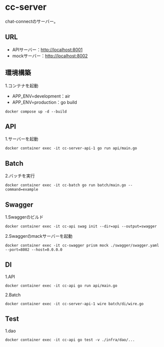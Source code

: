 # cc-server
chat-connectのサーバー。

## URL
- APIサーバー：[http://localhost:8001]()
- mockサーバー：[http://localhost:8002]()

## 環境構築
1.コンテナを起動
- APP_ENV=development：air
- APP_ENV=production：go build
```
docker compose up -d --build
```
## API
1.サーバーを起動
```
docker container exec -it cc-server-api-1 go run api/main.go
```

## Batch
2.バッチを実行
```
docker container exec -it cc-batch go run batch/main.go --command=example
```

## Swagger
1.Swaggerのビルド
```
docker container exec -it cc-api swag init --dir=api --output=swagger
```
2.Swaggerのmackサーバーを起動
```
docker container exec -it cc-swagger prism mock ./swagger/swagger.yaml --port=8002 --host=0.0.0.0
```

## DI
1.API
```
docker container exec -it cc-api go run api/main.go 
```

2.Batch
```
docker container exec -it cc-server-api-1 wire batch/di/wire.go
```

## Test
1.dao
```
docker container exec -it cc-api go test -v ./infra/dao/...
```
